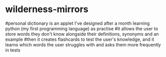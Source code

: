 # wilderness-mirrors
#personal dictionary is an applet I've designed after a month learning python (my first programming language) as practise
#it allows the user to store words they don't know alongside their definitions, synonyms and an example
#then it creates flashcards to test the user's knowledge, and it learns which words the user struggles with and asks them more frequently in tests
